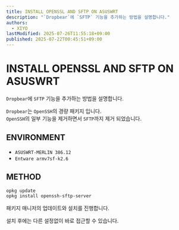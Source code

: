 ```yaml
---
title: INSTALL OPENSSL AND SFTP ON ASUSWRT
description: "`Dropbear`에 `SFTP` 기능을 추가하는 방법을 설명합니다."
authors:
  - XIYO
lastModified: 2025-07-26T11:55:18+09:00
published: 2025-07-22T00:45:51+09:00
---
```

# INSTALL OPENSSL AND SFTP ON ASUSWRT

`Dropbear`에 `SFTP` 기능을 추가하는 방법을 설명합니다.

`Dropbear`는 `OpenSSH`의 경량 패키지 입니다. \
`OpenSSH`의 일부 기능을 제거하면서 `SFTP`까지 제거 되었습니다.

## ENVIRONMENT

- `ASUSWRT-MERLIN 386.12`
- `Entware armv7sf-k2.6`

## METHOD

```bash
opkg update
opkg install openssh-sftp-server
```

패키지 매니저의 업데이트와 설치를 진행합니다.

설치 후에는 다른 설정없이 바로 접근할 수 있습니다.
